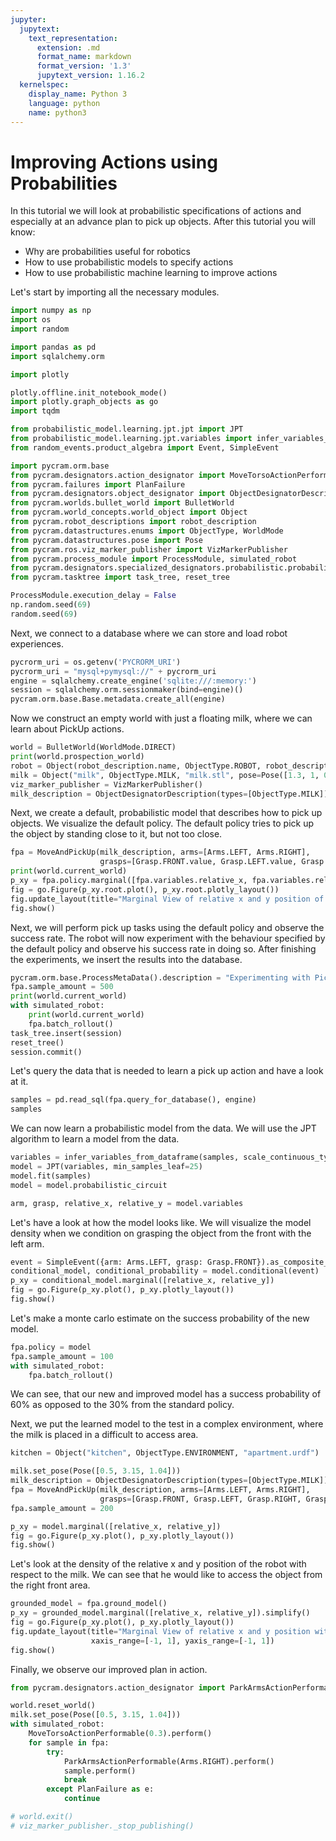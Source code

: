 ```yaml
---
jupyter:
  jupytext:
    text_representation:
      extension: .md
      format_name: markdown
      format_version: '1.3'
      jupytext_version: 1.16.2
  kernelspec:
    display_name: Python 3
    language: python
    name: python3
---
```


# Improving Actions using Probabilities

In this tutorial we will look at probabilistic specifications of actions and especially at an advance plan to pick up
objects.
After this tutorial you will know:

- Why are probabilities useful for robotics
- How to use probabilistic models to specify actions
- How to use probabilistic machine learning to improve actions

Let's start by importing all the necessary modules.

```python
import numpy as np
import os
import random

import pandas as pd
import sqlalchemy.orm

import plotly

plotly.offline.init_notebook_mode()
import plotly.graph_objects as go
import tqdm

from probabilistic_model.learning.jpt.jpt import JPT
from probabilistic_model.learning.jpt.variables import infer_variables_from_dataframe
from random_events.product_algebra import Event, SimpleEvent

import pycram.orm.base
from pycram.designators.action_designator import MoveTorsoActionPerformable
from pycram.failures import PlanFailure
from pycram.designators.object_designator import ObjectDesignatorDescription
from pycram.worlds.bullet_world import BulletWorld
from pycram.world_concepts.world_object import Object
from pycram.robot_descriptions import robot_description
from pycram.datastructures.enums import ObjectType, WorldMode
from pycram.datastructures.pose import Pose
from pycram.ros.viz_marker_publisher import VizMarkerPublisher
from pycram.process_module import ProcessModule, simulated_robot
from pycram.designators.specialized_designators.probabilistic.probabilistic_action import MoveAndPickUp, Arms, Grasp
from pycram.tasktree import task_tree, reset_tree

ProcessModule.execution_delay = False
np.random.seed(69)
random.seed(69)
```

Next, we connect to a database where we can store and load robot experiences.

```python
pycrorm_uri = os.getenv('PYCRORM_URI')
pycrorm_uri = "mysql+pymysql://" + pycrorm_uri
engine = sqlalchemy.create_engine('sqlite:///:memory:')
session = sqlalchemy.orm.sessionmaker(bind=engine)()
pycram.orm.base.Base.metadata.create_all(engine)
```

Now we construct an empty world with just a floating milk, where we can learn about PickUp actions.

```python
world = BulletWorld(WorldMode.DIRECT)
print(world.prospection_world)
robot = Object(robot_description.name, ObjectType.ROBOT, robot_description.name + ".urdf")
milk = Object("milk", ObjectType.MILK, "milk.stl", pose=Pose([1.3, 1, 0.9]))
viz_marker_publisher = VizMarkerPublisher()
milk_description = ObjectDesignatorDescription(types=[ObjectType.MILK]).ground()
```

Next, we create a default, probabilistic model that describes how to pick up objects. We visualize the default policy.
The default policy tries to pick up the object by standing close to it, but not too close.

```python
fpa = MoveAndPickUp(milk_description, arms=[Arms.LEFT, Arms.RIGHT],
                    grasps=[Grasp.FRONT.value, Grasp.LEFT.value, Grasp.RIGHT.value, Grasp.TOP.value])
print(world.current_world)
p_xy = fpa.policy.marginal([fpa.variables.relative_x, fpa.variables.relative_y])
fig = go.Figure(p_xy.root.plot(), p_xy.root.plotly_layout())
fig.update_layout(title="Marginal View of relative x and y position of the robot with respect to the object.")
fig.show()
```

Next, we will perform pick up tasks using the default policy and observe the success rate.
The robot will now experiment with the behaviour specified by the default policy and observe his success rate in doing
so.
After finishing the experiments, we insert the results into the database.

```python
pycram.orm.base.ProcessMetaData().description = "Experimenting with Pick Up Actions"
fpa.sample_amount = 500
print(world.current_world)
with simulated_robot:
    print(world.current_world)
    fpa.batch_rollout()
task_tree.insert(session)
reset_tree()
session.commit()
```

Let's query the data that is needed to learn a pick up action and have a look at it.

```python
samples = pd.read_sql(fpa.query_for_database(), engine)
samples
```

We can now learn a probabilistic model from the data. We will use the JPT algorithm to learn a model from the data.

```python
variables = infer_variables_from_dataframe(samples, scale_continuous_types=False)
model = JPT(variables, min_samples_leaf=25)
model.fit(samples)
model = model.probabilistic_circuit
```

```python
arm, grasp, relative_x, relative_y = model.variables
```

Let's have a look at how the model looks like. We will visualize the model density when we condition on grasping the
object from the front with the left arm.

```python
event = SimpleEvent({arm: Arms.LEFT, grasp: Grasp.FRONT}).as_composite_set()
conditional_model, conditional_probability = model.conditional(event)
p_xy = conditional_model.marginal([relative_x, relative_y])
fig = go.Figure(p_xy.plot(), p_xy.plotly_layout())
fig.show()
```

Let's make a monte carlo estimate on the success probability of the new model.

```python
fpa.policy = model
fpa.sample_amount = 100
with simulated_robot:
    fpa.batch_rollout()
```

We can see, that our new and improved model has a success probability of 60% as opposed to the 30% from the standard
policy.

Next, we put the learned model to the test in a complex environment, where the milk is placed in a difficult to access
area.

```python
kitchen = Object("kitchen", ObjectType.ENVIRONMENT, "apartment.urdf")

milk.set_pose(Pose([0.5, 3.15, 1.04]))
milk_description = ObjectDesignatorDescription(types=[ObjectType.MILK]).ground()
fpa = MoveAndPickUp(milk_description, arms=[Arms.LEFT, Arms.RIGHT],
                    grasps=[Grasp.FRONT, Grasp.LEFT, Grasp.RIGHT, Grasp.TOP], policy=model)
fpa.sample_amount = 200

```

```python
p_xy = model.marginal([relative_x, relative_y])
fig = go.Figure(p_xy.plot(), p_xy.plotly_layout())
fig.show()
```

Let's look at the density of the relative x and y position of the robot with respect to the milk. We can see that he
would like to access the object from the right front area.

```python
grounded_model = fpa.ground_model()
p_xy = grounded_model.marginal([relative_x, relative_y]).simplify()
fig = go.Figure(p_xy.plot(), p_xy.plotly_layout())
fig.update_layout(title="Marginal View of relative x and y position with respect to the milk",
                  xaxis_range=[-1, 1], yaxis_range=[-1, 1])
fig.show()
```

Finally, we observe our improved plan in action.

```python
from pycram.designators.action_designator import ParkArmsActionPerformable

world.reset_world()
milk.set_pose(Pose([0.5, 3.15, 1.04]))
with simulated_robot:
    MoveTorsoActionPerformable(0.3).perform()
    for sample in fpa:
        try:
            ParkArmsActionPerformable(Arms.RIGHT).perform()
            sample.perform()
            break
        except PlanFailure as e:
            continue
```

```python
# world.exit()
# viz_marker_publisher._stop_publishing()
```
